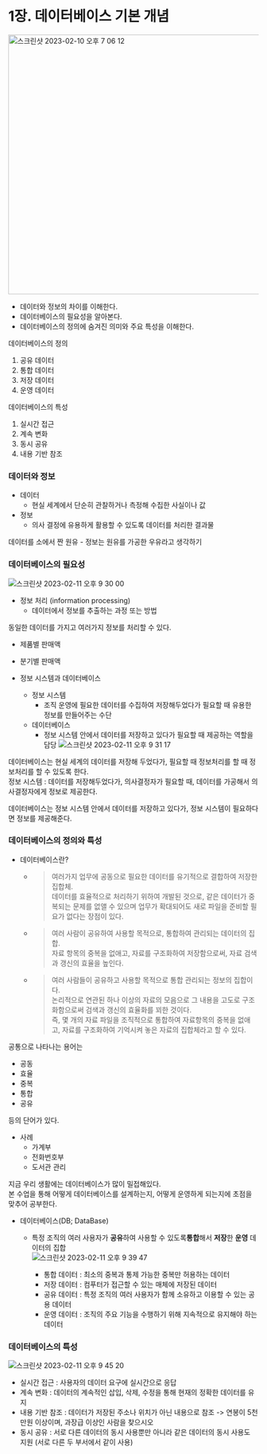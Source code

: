 # 1장. 데이터베이스 기본 개념 
<img width="522" alt="스크린샷 2023-02-10 오후 7 06 12" src="https://user-images.githubusercontent.com/115435784/218063682-aba11cec-2d1e-47b2-b1bb-900a0ff59a92.png">
  
- 데이터와 정보의 차이를 이해한다.  
- 데이터베이스의 필요성을 알아본다.  
- 데이터베이스의 정의에 숨겨진 의미와 주요 특성을 이해한다.  

데이터베이스의 정의 
1. 공유 데이터
2. 통합 데이터 
3. 저장 데이터
4. 운영 데이터 
  
데이터베이스의 특성 
1. 실시간 접근 
2. 계속 변화 
3. 동시 공유 
4. 내용 기반 참조 
  
### 데이터와 정보  
- 데이터 
  - 현실 세계에서 단순히 관찰하거나 측정해 수집한 사실이나 값 
- 정보
  - 의사 결정에 유용하게 활용할 수 있도록 데이터를 처리한 결과물 
  
데이터를 소에서 짠 원유 - 정보는 원유를 가공한 우유라고 생각하기   
  
### 데이터베이스의 필요성   
![스크린샷 2023-02-11 오후 9 30 00](https://user-images.githubusercontent.com/115435784/218258050-e2a3694c-bd9b-4ed1-8087-f1f4005b3786.png)
  

- 정보 처리 (information processing)
  - 데이터에서 정보를 추출하는 과정 또는 방법 

동일한 데이터를 가지고 여러가지 정보를 처리할 수 있다.  
- 제품별 판매액 
- 분기별 판매액  
  
- 정보 시스템과 데이터베이스 
  - 정보 시스템 
    - 조직 운영에 필요한 데이터를 수집하여 저장해두었다가 필요할 때 유용한 정보를 만들어주는 수단  
  - 데이터베이스 
    - 정보 시스템 안에서 데이터를 저장하고 있다가 필요할 때 제공하는 역할을 담당
      ![스크린샷 2023-02-11 오후 9 31 17](https://user-images.githubusercontent.com/115435784/218258091-cfc296c3-19ee-4615-a9e9-f8efaed98a47.png)
  
데이터베이스는 현실 세계의 데이터를 저장해 두었다가, 필요할 때 정보처리를 할 때 정보처리를 할 수 있도록 한다.  
정보 시스템 : 데이터를 저장해두었다가, 의사결정자가 필요할 때, 데이터를 가공해서 의사결정자에게 정보로 제공한다.   
  
데이터베이스는 정보 시스템 안에서 데이터를 저장하고 있다가, 정보 시스템이 필요하다면 정보를 제공해준다.  
  
### 데이터베이스의 정의와 특성  
- 데이터베이스란? 
  - > 여러가지 업무에 공동으로 필요한 데이터를 유기적으로 결합하여 저장한 집합체.  
    > 데이터를 효율적으로 처리하기 위하여 개발된 것으로, 같은 데이터가 중복되는 문제를 없앨 수 있으며 업무가 확대되어도 새로 파일을 준비할 필요가 없다는 장점이 있다.  
    
  - > 여러 사람이 공유하여 사용할 목적으로, 통합하여 관리되는 데이터의 집합.   
    > 자료 항목의 중복을 없애고, 자료를 구조화하여 저장함으로써, 자료 검색과 갱신의 효율을 높인다.  
      
  - > 여러 사람들이 공유하고 사용할 목적으로 통합 관리되는 정보의 집합이다.  
    > 논리적으로 연관된 하나 이상의 자료의 모음으로 그 내용을 고도로 구조화함으로써 검색과 갱신의 효율화를 꾀한 것이다.  
    > 즉, 몇 개의 자료 파일을 조직적으로 통합하여 자료항목의 중복을 없애고, 자료를 구조화하여 기억시켜 놓은 자료의 집합체라고 할 수 있다. 
  
공통으로 나타나는 용어는  
- 공동 
- 효율 
- 중복 
- 통합 
- 공유 
  
등의 단어가 있다.  
  
- 사례 
  - 가계부
  - 전화번호부 
  - 도서관 관리  
  
지금 우리 생활에는 데이터베이스가 많이 밀접해있다.  
본 수업을 통해 어떻게 데이터베이스를 설계하는지, 어떻게 운영하게 되는지에 초점을 맞추어 공부한다.  
  
- 데이터베이스(DB; DataBase) 
  - 특정 조직의 여러 사용자가 **공유**하여 사용할 수 있도록**통합**해서 **저장**한 **운영** 데이터의 집합   
    ![스크린샷 2023-02-11 오후 9 39 47](https://user-images.githubusercontent.com/115435784/218258441-3c53791a-3aa4-43e9-9ef5-b3107d3078ca.png)
  
    - 통합 데이터 : 최소의 중복과 통제 가능한 중복만 허용하는 데이터 
    - 저장 데이터 : 컴푸터가 접근할 수 있는 매체에 저장된 데이터 
    - 공유 데이터 : 특정 조직의 여러 사용자가 함께 소유하고 이용할 수 있는 공용 데이터 
    - 운영 데이터 : 조직의 주요 기능을 수행하기 위해 지속적으로 유지해야 하는 데이터  

  
### 데이터베이스의 특성 
  ![스크린샷 2023-02-11 오후 9 45 20](https://user-images.githubusercontent.com/115435784/218258671-8f4ae857-b584-42fb-8bad-dffe1f075622.png)
  
- 실시간 접근 : 사용자의 데이터 요구에 실시간으로 응답 
- 계속 변화 : 데이터의 계속적인 삽입, 삭제, 수정을 통해 현재의 정확한 데이터를 유지 
- 내용 기반 참조 : 데이터가 저장된 주소나 위치가 아닌 내용으로 참조 -> 연봉이 5천만원 이상이며, 과장급 이상인 사람을 찾으시오 
- 동시 공유 : 서로 다른 데이터의 동시 사용뿐만 아니라 같은 데이터의 동시 사용도 지원 (서로 다른 두 부서에서 같이 사용) 
  
